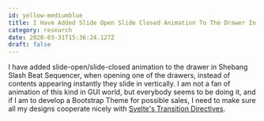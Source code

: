 ```yaml
---
id: yellow-mediumblue
title: I Have Added Slide Open Slide Closed Animation To The Drawer In Shebang Slash Beat Sequencer When Opening One Of The Drawers I
category: research
date: 2020-03-31T15:36:24.127Z
draft: false
---
```


I have added slide-open/slide-closed animation to the drawer in Shebang Slash Beat Sequencer, when opening one of the drawers, instead of contents appearing instantly they slide in vertically. I am not a fan of animation of this kind in GUI world, but everybody seems to be doing it, and if I am to develop a Bootstrap Theme for possible sales, I need to make sure all my designs cooperate nicely with [Svelte's Transition Directives][1].

[1]: https://svelte.dev/examples#transition
